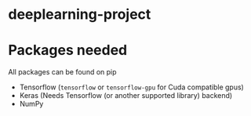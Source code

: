 # deeplearning-project

# Packages needed
All packages can be found on pip

* Tensorflow (`tensorflow` or `tensorflow-gpu` for Cuda compatible gpus)
* Keras (Needs Tensorflow (or another supported library) backend)
* NumPy 
